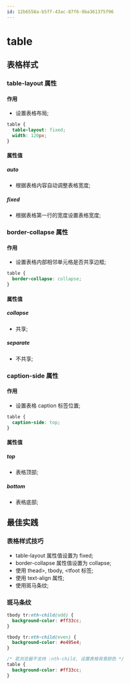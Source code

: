 ```yaml
---
id: 12b6558a-b5ff-43ac-87f6-9ba361375f96
---
```


# table

## 表格样式

### table-layout 属性

#### 作用

- 设置表格布局;

```css
table {
  table-layout: fixed;
  width: 120px;
}
```

#### 属性值

##### auto

- 根据表格内容自动调整表格宽度;

##### fixed

- 根据表格第一行的宽度设置表格宽度;

### border-collapse 属性

#### 作用

- 设置表格内部相邻单元格是否共享边框;

```css
table {
  border-collapse: collapse;
}
```

#### 属性值

##### collapse

- 共享;

##### separate

- 不共享;

### caption-side 属性

#### 作用

- 设置表格 caption 标签位置;

```css
table {
  caption-side: top;
}
```

#### 属性值

##### top

- 表格顶部;

##### bottom

- 表格底部;

## 最佳实践

### 表格样式技巧

- table-layout 属性值设置为 fixed;
- border-collapse 属性值设置为 collapse;
- 使用 thead\>, tbody, \<tfoot 标签;
- 使用 text-align 属性;
- 使用斑马条纹;

### 斑马条纹

```css
tbody tr:nth-child(odd) {
  background-color: #ff33cc;
}

tbody tr:nth-child(even) {
  background-color: #e495e4;
}

/* 若浏览器不支持 :nth-child, 设置表格背景颜色 */
table {
  background-color: #ff33cc;
}
```
